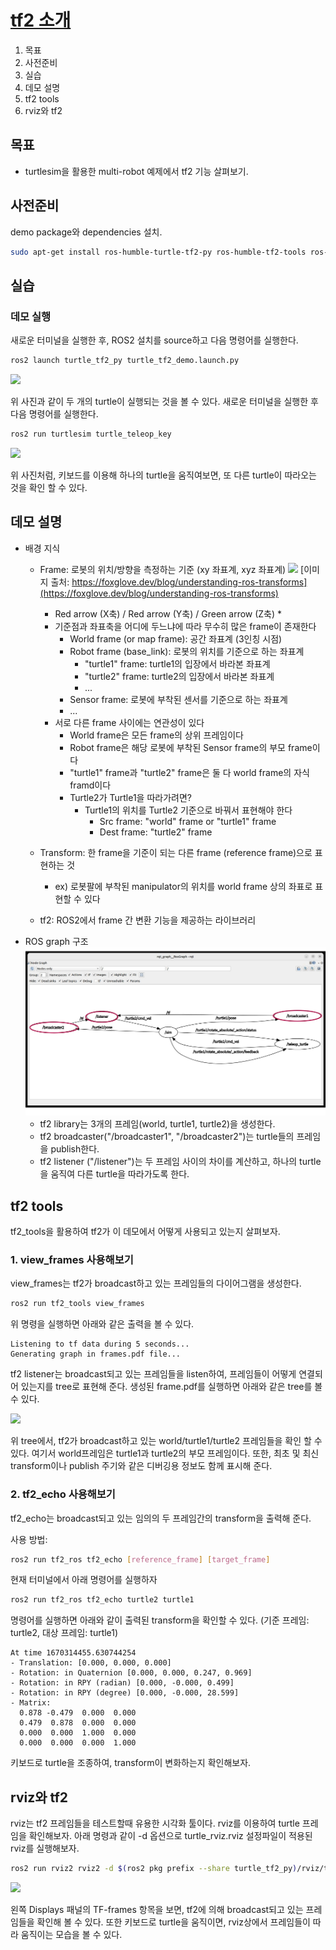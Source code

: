 
# [tf2 소개](https://docs.ros.org/en/humble/Tutorials/Intermediate/Tf2/Introduction-To-Tf2.html)
1. 목표
1. 사전준비
1. 실습
1. 데모 설명
1. tf2 tools
1. rviz와 tf2

## 목표
* turtlesim을 활용한 multi-robot 예제에서 tf2 기능 살펴보기.
## 사전준비
demo package와 dependencies 설치.

```bash
sudo apt-get install ros-humble-turtle-tf2-py ros-humble-tf2-tools ros-humble-tf-transformations
```

## 실습
### 데모 실행
새로운 터미널을 실행한 후, ROS2 설치를 source하고 다음 명령어를 실행한다.

```bash
ros2 launch turtle_tf2_py turtle_tf2_demo.launch.py
```

![](https://docs.ros.org/en/humble/_images/turtlesim_follow1.png)

위 사진과 같이 두 개의 turtle이 실행되는 것을 볼 수 있다.
새로운 터미널을 실행한 후 다음 명령어를 실행한다.
```bash
ros2 run turtlesim turtle_teleop_key
```

![](https://docs.ros.org/en/humble/_images/turtlesim_follow2.png)

위 사진처럼, 키보드를 이용해 하나의 turtle을 움직여보면, 또 다른 turtle이 따라오는 것을 확인 할 수 있다. 

## 데모 설명
* 배경 지식
  * Frame: 로봇의 위치/방향을 측정하는 기준 (xy 좌표계, xyz 좌표계)
    ![](https://foxglove.dev/images/blog/understanding-ros-transforms/sensors.webp)
    [이미지 출처: https://foxglove.dev/blog/understanding-ros-transforms](https://foxglove.dev/blog/understanding-ros-transforms)

    * Red arrow (X축) / Red arrow (Y축) / Green arrow (Z축)    * 
    * 기준점과 좌표축을 어디에 두느냐에 따라 무수히 많은 frame이 존재한다
      * World frame (or map frame): 공간 좌표계 (3인칭 시점)
      * Robot frame (base_link): 로봇의 위치를 기준으로 하는 좌표계
        * "turtle1" frame: turtle1의 입장에서 바라본 좌표계
        * "turtle2" frame: turtle2의 입장에서 바라본 좌표계
        * ...
      * Sensor frame: 로봇에 부착된 센서를 기준으로 하는 좌표계
      * ...
    * 서로 다른 frame 사이에는 연관성이 있다
      * World frame은 모든 frame의 상위 프레임이다
      * Robot frame은 해당 로봇에 부착된 Sensor frame의 부모 frame이다
      * "turtle1" frame과 "turtle2" frame은 둘 다 world frame의 자식 framd이다 
      * Turtle2가 Turtle1을 따라가려면?
        * Turtle1의 위치를 Turtle2 기준으로 바꿔서 표현해야 한다
          * Src frame: "world" frame or "turtle1" frame
          * Dest frame: "turtle2" frame
  * Transform: 한 frame을 기준이 되는 다른 frame (reference frame)으로 표현하는 것
    * ex) 로봇팔에 부착된 manipulator의 위치를  world frame 상의 좌표로 표현할 수 있다
  
  * tf2: ROS2에서 frame 간 변환 기능을 제공하는 라이브러리 
* ROS graph 구조
  ![](../../img/tf2_demo_graph.jpg) 
  * tf2 library는 3개의 프레임(world, turtle1, turtle2)을 생성한다. 
  * tf2 broadcaster("/broadcaster1", "/broadcaster2")는 turtle들의 프레임을 publish한다.
  * tf2 listener ("/listener")는 두 프레임 사이의 차이를 계산하고, 하나의 turtle을 움직여 다른 turtle을 따라가도록 한다. 

## tf2 tools
tf2_tools을 활용하여 tf2가 이 데모에서 어떻게 사용되고 있는지 살펴보자.

### 1. view_frames 사용해보기
view_frames는 tf2가 broadcast하고 있는 프레임들의 다이어그램을 생성한다.

```bash
ros2 run tf2_tools view_frames
```

위 명령을 실행하면 아래와 같은 출력을 볼 수 있다.

```
Listening to tf data during 5 seconds...
Generating graph in frames.pdf file...
```
tf2 listener는 broadcast되고 있는 프레임들을 listen하여, 프레임들이 어떻게 연결되어 있는지를 tree로 표현해 준다. 생성된 frame.pdf를 실행하면 아래와 같은 tree를 볼 수 있다.

![](https://docs.ros.org/en/humble/_images/turtlesim_frames.png)

위 tree에서, tf2가 broadcast하고 있는 world/turtle1/turtle2 프레임들을 확인 할 수 있다. 여기서 world프레임은 turtle1과 turtle2의 부모 프레임이다. 또한, 최초 및 최신 transform이나 publish 주기와 같은 디버깅용 정보도 함께 표시해 준다.

### 2. tf2_echo 사용해보기

tf2_echo는 broadcast되고 있는 임의의 두 프레임간의 transform을 출력해 준다.

사용 방법:
```bash
ros2 run tf2_ros tf2_echo [reference_frame] [target_frame]
```

현재 터미널에서 아래 명령어를 실행하자

```bash
ros2 run tf2_ros tf2_echo turtle2 turtle1
```

명령어를 실행하면 아래와 같이 출력된 transform을 확인할 수 있다.
(기준 프레임: turtle2, 대상 프레임: turtle1)

```
At time 1670314455.630744254
- Translation: [0.000, 0.000, 0.000]
- Rotation: in Quaternion [0.000, 0.000, 0.247, 0.969]
- Rotation: in RPY (radian) [0.000, -0.000, 0.499]
- Rotation: in RPY (degree) [0.000, -0.000, 28.599]
- Matrix:
  0.878 -0.479  0.000  0.000
  0.479  0.878  0.000  0.000
  0.000  0.000  1.000  0.000
  0.000  0.000  0.000  1.000
```

키보드로 turtle을 조종하여, transform이 변화하는지 확인해보자.

## rviz와 tf2

rviz는 tf2 프레임들을 테스트할때 유용한 시각화 툴이다. rviz를 이용하여 turtle 프레임을 확인해보자. 아래 명령과 같이 -d 옵션으로 turtle_rviz.rviz 설정파일이 적용된 rviz를 실행해보자.

```bash
ros2 run rviz2 rviz2 -d $(ros2 pkg prefix --share turtle_tf2_py)/rviz/turtle_rviz.rviz
```

![](https://docs.ros.org/en/humble/_images/turtlesim_rviz1.png)

왼쪽 Displays 패널의 TF-frames 항목을 보면, tf2에 의해 broadcast되고 있는 프레임들을 확인해 볼 수 있다. 또한 키보드로 turtle을 움직이면, rviz상에서 프레임들이 따라 움직이는 모습을 볼 수 있다.
